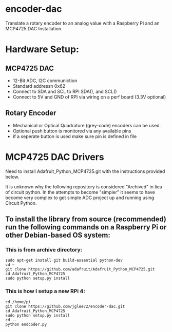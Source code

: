# encoder-dac
Translate a rotary encoder to an analog value with a Raspberry Pi and an MCP4725 DAC
Installation. 

# Hardware Setup:
## MCP4725 DAC 
- 12-Bit ADC, I2C communiction
- Standard addressn 0x62
- Connect to SDA and SCL to RPI SDA(), and SCL()
- Connect to 5V and GND of RPI via wiring on a perf board (3.3V optional)

## Rotary Encoder
- Mechanical or Optical Quadrature (grey-code) encoders can be used.
- Optional push button is monitored via any available pins
- if a seperate button is used make sure pin is defined in file


# MCP4725 DAC Drivers
Need to install Adafruit_Python_MCP4725.git with the instructions provided below.

It is unknown why the following repository is considered "Archived" in lieu of circuit python. 
In the attempts to become "simpler" it seems to have become very complex to get simple ADC project
up and running using Circuit Python.  

## To install the library from source (recommended) run the following commands on a Raspberry Pi or other Debian-based OS system:
### This is from archive directory:
    sudo apt-get install git build-essential python-dev
    cd ~
    git clone https://github.com/adafruit/Adafruit_Python_MCP4725.git
    cd Adafruit_Python_MCP4725
    sudo python setup.py install

### This is how I setup a new RPi 4:
    cd /home/pi
    git clone https://github.com/jglee72/encoder-dac.git
    cd Adafruit_Python_MCP4725
    sudo python setup.py install
    cd ..
    python endcoder.py
